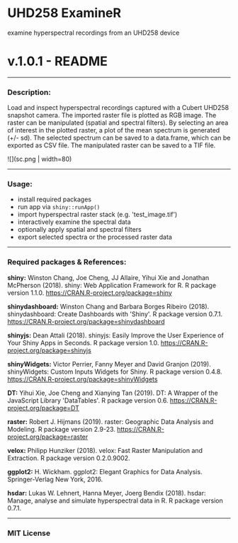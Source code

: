 # UHD258 ExamineR
examine hyperspectral recordings from an UHD258 device

# v.1.0.1 - README

---------------------
### Description:

Load and inspect hyperspectral recordings captured with a 
Cubert UHD258 snapshot camera. The imported raster file is 
plotted as RGB image. The raster can be manipulated
(spatial and spectral filters). By selecting an area of 
interest in the plotted raster, a plot of the mean spectrum
is generated (+/- sd). The selected spectrum can be saved
to a data.frame, which can be exported as CSV file. The
manipulated raster can be saved to a TIF file.

![](sc.png | width=80)

---------------------
### Usage:

+ install required packages
+ run app via `shiny::runApp()`
+ import hyperspectral raster stack (e.g. 'test_image.tif')
+ interactively examine the spectral data
+ optionally apply spatial and spectral filters
+ export selected spectra or the processed raster data

---------------------
### Required packages & References:

**shiny:**
Winston Chang, Joe Cheng, JJ Allaire, Yihui Xie and Jonathan
 McPherson (2018). shiny: Web Application Framework for R. R
 package version 1.1.0. https://CRAN.R-project.org/package=shiny

**shinydashboard:**
Winston Chang and Barbara Borges Ribeiro (2018). shinydashboard:
 Create Dashboards with 'Shiny'. R package version 0.7.1.
 https://CRAN.R-project.org/package=shinydashboard

**shinyjs:**
Dean Attali (2018). shinyjs: Easily Improve the User Experience
 of Your Shiny Apps in Seconds. R package version 1.0.
 https://CRAN.R-project.org/package=shinyjs

**shinyWidgets:**
Victor Perrier, Fanny Meyer and David Granjon (2019).
 shinyWidgets: Custom Inputs Widgets for Shiny. R package version
 0.4.8. https://CRAN.R-project.org/package=shinyWidgets

**DT:**
Yihui Xie, Joe Cheng and Xianying Tan (2019). DT: A Wrapper of
 the JavaScript Library 'DataTables'. R package version 0.6.
 https://CRAN.R-project.org/package=DT

**raster:**
Robert J. Hijmans (2019). raster: Geographic Data Analysis and
 Modeling. R package version 2.9-23.
 https://CRAN.R-project.org/package=raster

**velox:**
Philipp Hunziker (2018). velox: Fast Raster Manipulation and
 Extraction. R package version 0.2.0.9002.

**ggplot2:**
H. Wickham. ggplot2: Elegant Graphics for Data Analysis.
 Springer-Verlag New York, 2016.

**hsdar:**
Lukas W. Lehnert, Hanna Meyer, Joerg Bendix (2018). hsdar:
 Manage, analyse and simulate hyperspectral data in R. R package
 version 0.7.1.
 
---------------------
### MIT License
